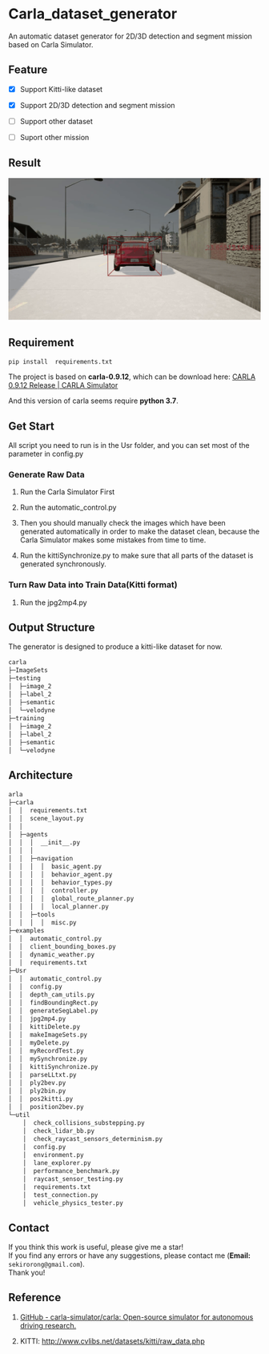 # Carla_dataset_generator

An automatic dataset generator for 2D/3D detection and segment mission based on Carla Simulator.

## Feature

- [x] Support Kitti-like dataset

- [x] Support 2D/3D detection and segment mission

- [ ] Support other dataset

- [ ] Suport other mission

## Result

![output.gif](output.gif)

## Requirement

```
pip install  requirements.txt
```

The project is based on **carla-0.9.12**, which can be download here: [CARLA 0.9.12 Release | CARLA Simulator](http://carla.org/2021/08/02/release-0.9.12/)

And this version of carla seems require **python 3.7**.

## Get Start

All script you need to run is in the Usr folder, and you can set most of the parameter in config.py

### Generate Raw Data

1. Run the Carla Simulator First

2. Run the automatic_control.py

3. Then you should manually check the images which have been generated automatically in order to make the dataset clean, because the Carla Simulator makes some mistakes from time to time.

4. Run the kittiSynchronize.py to make sure that all parts of the dataset is generated synchronously.

### Turn Raw Data into Train Data(Kitti format)

1. Run the jpg2mp4.py

## Output Structure

The generator is designed to produce a kitti-like dataset for now.

```
carla
├─ImageSets
├─testing
│  ├─image_2
│  ├─label_2
│  ├─semantic
│  └─velodyne
├─training
│  ├─image_2
│  ├─label_2
│  ├─semantic
│  └─velodyne
```

## Architecture

```
arla  
├─carla
│  │  requirements.txt
│  │  scene_layout.py
│  │  
│  ├─agents
│  │  │  __init__.py
│  │  │  
│  │  ├─navigation
│  │  │  │  basic_agent.py
│  │  │  │  behavior_agent.py
│  │  │  │  behavior_types.py
│  │  │  │  controller.py
│  │  │  │  global_route_planner.py
│  │  │  │  local_planner.py         
│  │  ├─tools
│  │  │  │  misc.py     
├─examples
│  │  automatic_control.py
│  │  client_bounding_boxes.py
│  │  dynamic_weather.py
│  │  requirements.txt       
├─Usr
│  │  automatic_control.py
│  │  config.py
│  │  depth_cam_utils.py
│  │  findBoundingRect.py
│  │  generateSegLabel.py
│  │  jpg2mp4.py
│  │  kittiDelete.py
│  │  makeImageSets.py
│  │  myDelete.py
│  │  myRecordTest.py
│  │  mySynchronize.py
│  │  kittiSynchronize.py
│  │  parseLLtxt.py
│  │  ply2bev.py
│  │  ply2bin.py
│  │  pos2kitti.py
│  │  position2bev.py         
└─util
    │  check_collisions_substepping.py
    │  check_lidar_bb.py
    │  check_raycast_sensors_determinism.py
    │  config.py
    │  environment.py
    │  lane_explorer.py
    │  performance_benchmark.py
    │  raycast_sensor_testing.py
    │  requirements.txt
    │  test_connection.py
    │  vehicle_physics_tester.py
```

## Contact

If you think this work is useful, please give me a star!  
If you find any errors or have any suggestions, please contact me (**Email:** `sekirorong@gmail.com`).  
Thank you!

## Reference

1. [GitHub - carla-simulator/carla: Open-source simulator for autonomous driving research.](https://github.com/carla-simulator/carla)

2. KITTI: http://www.cvlibs.net/datasets/kitti/raw_data.php
